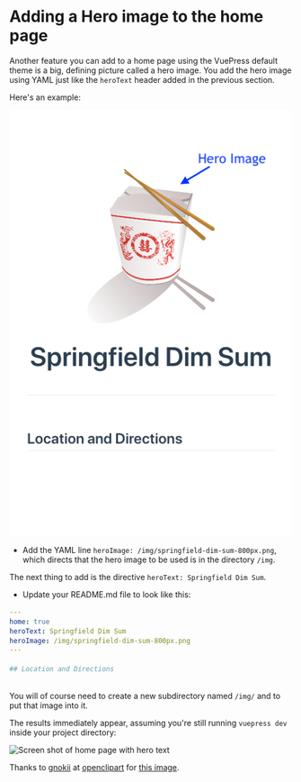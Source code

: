# Adding a Hero image to the home page

Another feature you can add to a home page using the VuePress default theme is a big, defining picture called a hero image. 
You add the hero image using YAML just like the `heroText` header added in the previous section.

Here's an example:

![Screen shot of home page with hero image labeled](./assets/img/default1-heroimage-labeled.png)


* Add the YAML line `heroImage: /img/springfield-dim-sum-800px.png`, 
which directs that the hero image to be used
is in the directory `/img`.

The next thing to add is the directive `heroText: Springfield Dim Sum`. 

* Update your README.md file to look like this:

```yaml
---
home: true
heroText: Springfield Dim Sum
heroImage: /img/springfield-dim-sum-800px.png
---

## Location and Directions
  
```

You will of course need to create a new subdirectory named `/img/` and to put that image into it.

The results immediately appear, assuming you're still running `vuepress dev` inside your project directory:

![Screen shot of home page with hero text](/.assets/img/default1-heroimage.png)

Thanks to [gnokii](https://openclipart.org/user-detail/gnokii) at 
[openclipart](https://openclipart.org) for 
[this image](https://openclipart.org/detail/133159/chinese-fast-food).


